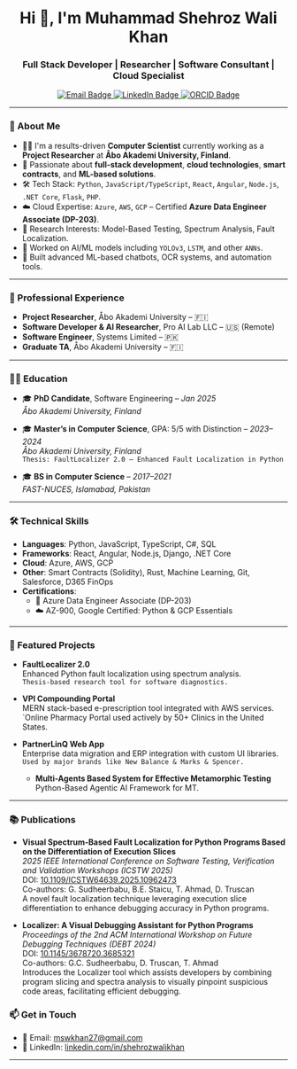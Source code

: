 <h1 align="center">Hi 👋, I'm Muhammad Shehroz Wali Khan</h1>
<h3 align="center">Full Stack Developer | Researcher | Software Consultant | Cloud Specialist</h3>

<p align="center">
  <a href="mailto:mswkhan27@gmail.com">
    <img src="https://img.shields.io/badge/email-mswkhan27@gmail.com-red?style=for-the-badge&logo=gmail&logoColor=white" alt="Email Badge"/>
  </a>
  <a href="https://www.linkedin.com/in/shehrozwalikhan/" target="_blank">
    <img src="https://img.shields.io/badge/linkedin-Shehroz%20Wali%20Khan-blue?style=for-the-badge&logo=linkedin&logoColor=white" alt="LinkedIn Badge"/>
  </a>
  <a href="https://orcid.org/0009-0001-1240-3777" target="_blank">
    <img src="https://img.shields.io/badge/ORCID-0009--0001--1240--3777-green?style=for-the-badge&logo=orcid&logoColor=white" alt="ORCID Badge"/>
  </a>
</p>

---

### 🚀 About Me

- 👨‍💻 I'm a results-driven **Computer Scientist** currently working as a **Project Researcher** at **Åbo Akademi University, Finland**.
- 🧠 Passionate about **full-stack development**, **cloud technologies**, **smart contracts**, and **ML-based solutions**.
- 🛠️ Tech Stack: `Python`, `JavaScript/TypeScript`, `React`, `Angular`, `Node.js`, `.NET Core`, `Flask`, `PHP`.
- ☁️ Cloud Expertise: `Azure`, `AWS`, `GCP` – Certified **Azure Data Engineer Associate (DP-203)**.
- 🧪 Research Interests: Model-Based Testing, Spectrum Analysis, Fault Localization.
- 🧠 Worked on AI/ML models including `YOLOv3`, `LSTM`, and other `ANNs`.
- 🤖 Built advanced ML-based chatbots, OCR systems, and automation tools.

---

### 💼 Professional Experience

- **Project Researcher**, Åbo Akademi University – 🇫🇮
- **Software Developer & AI Researcher**, Pro AI Lab LLC – 🇺🇸 (Remote)
- **Software Engineer**, Systems Limited – 🇵🇰
- **Graduate TA**, Åbo Akademi University – 🇫🇮

---

### 🧑‍🎓 Education

- 🎓 **PhD Candidate**, Software Engineering – *Jan 2025*  
  *Åbo Akademi University, Finland*

- 🎓 **Master’s in Computer Science**, GPA: 5/5 with Distinction – *2023–2024*  
  *Åbo Akademi University, Finland*  
  `Thesis: FaultLocalizer 2.0 – Enhanced Fault Localization in Python`

- 🎓 **BS in Computer Science** – *2017–2021*  
  *FAST-NUCES, Islamabad, Pakistan*

---

### 🛠️ Technical Skills

- **Languages**: Python, JavaScript, TypeScript, C#, SQL  
- **Frameworks**: React, Angular, Node.js, Django, .NET Core  
- **Cloud**: Azure, AWS, GCP  
- **Other**: Smart Contracts (Solidity), Rust, Machine Learning, Git, Salesforce, D365 FinOps  
- **Certifications**:  
  - 🏅 Azure Data Engineer Associate (DP-203)  
  - ☁️ AZ-900, Google Certified: Python & GCP Essentials

---

### 📌 Featured Projects
  
- **FaultLocalizer 2.0**  
  Enhanced Python fault localization using spectrum analysis.  
  `Thesis-based research tool for software diagnostics.`

- **VPI Compounding Portal**  
  MERN stack-based e-prescription tool integrated with AWS services.  
  `Online Pharmacy Portal used actively by 50+ Clinics in the United States.

- **PartnerLinQ Web App**  
  Enterprise data migration and ERP integration with custom UI libraries.  
  `Used by major brands like New Balance & Marks & Spencer.`

  - **Multi-Agents Based System for Effective Metamorphic Testing**
 Python-Based Agentic AI Framework for MT.

---

### 📚 Publications

- **Visual Spectrum-Based Fault Localization for Python Programs Based on the Differentiation of Execution Slices**  
  *2025 IEEE International Conference on Software Testing, Verification and Validation Workshops (ICSTW 2025)*  
  DOI: [10.1109/ICSTW64639.2025.10962473](https://doi.org/10.1109/ICSTW64639.2025.10962473)  
  Co-authors: G. Sudheerbabu, B.E. Staicu, T. Ahmad, D. Truscan  
  A novel fault localization technique leveraging execution slice differentiation to enhance debugging accuracy in Python programs.

- **Localizer: A Visual Debugging Assistant for Python Programs**  
  *Proceedings of the 2nd ACM International Workshop on Future Debugging Techniques (DEBT 2024)*  
  DOI: [10.1145/3678720.3685321](https://doi.org/10.1145/3678720.3685321)  
  Co-authors: G.C. Sudheerbabu, D. Truscan, T. Ahmad  
  Introduces the Localizer tool which assists developers by combining program slicing and spectra analysis to visually pinpoint suspicious code areas, facilitating efficient debugging.


### 📫 Get in Touch

- 📧 Email: [mswkhan27@gmail.com](mailto:mswkhan27@gmail.com)
- 💼 LinkedIn: [linkedin.com/in/shehrozwalikhan](https://www.linkedin.com/in/shehrozwalikhan)

---

<!---
mswkhan27/mswkhan27 is a ✨ special ✨ repository because its `README.md` (this file) appears on your GitHub profile.
You can click the Preview link to take a look at your changes.
--->

